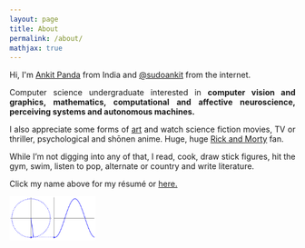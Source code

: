 ```yaml
---
layout: page
title: About
permalink: /about/
mathjax: true
---
```


<style>
p {
  text-align: justify;
}
</style>

Hi, I'm [Ankit Panda](https://sudoankit.github.io/resume/) from India and [@sudoankit](http://sudoankit.github.io) from the internet.

Computer science undergraduate interested in <b>computer vision and graphics, mathematics, computational and affective neuroscience, perceiving systems and autonomous machines.</b>

I also appreciate some forms of [art](http://lushpin.com) and watch science fiction movies, TV or thriller, psychological and shōnen anime. Huge, huge  [Rick and Morty](https://www.rottentomatoes.com/tv/rick_and_morty/) fan.

While I’m not digging into any of that, I read, cook, draw stick figures, hit the gym, swim, listen to pop, alternate or country and write literature. 

Click my name above for my résumé or <a href="https://sudoankit.github.io/resume/">here.</a> 

<img src="/sine.gif" style="border:none; width:30%;">

<!-- Want to hire me? Sure! As long as there's good healthy food, lots of paid holidays and paintball fights and counter strike tournaments, I'm in! -->


<!-- <div class="imgleft">
	<img source src="{{ site.baseurl }}/sudoankit.png">
</div> -->
